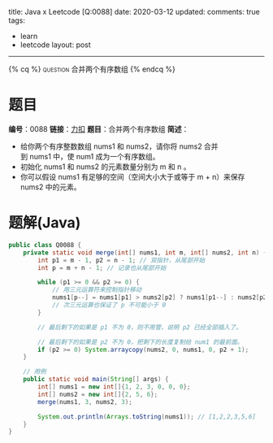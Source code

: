 title: Java x Leetcode [Q:0088]
date: 2020-03-12
updated: 
comments: true
tags:
  - learn
  - leetcode
layout: post
---
{% cq %}
<span style="font-variant: small-caps;">question</span>
合并两个有序数组
{% endcq %}
<!--more-->

# 题目
**编号**：0088
**链接**：[力扣](https://leetcode-cn.com/problems/merge-sorted-array/)
**题目**：合并两个有序数组
**简述**：
 * 给你两个有序整数数组 nums1 和 nums2，请你将 nums2 合并到 nums1 中，使 num1 成为一个有序数组。
 * 初始化 nums1 和 nums2 的元素数量分别为 m 和 n 。
 * 你可以假设 nums1 有足够的空间（空间大小大于或等于 m + n）来保存 nums2 中的元素。

# 题解(Java)
```java
public class Q0088 {
    private static void merge(int[] nums1, int m, int[] nums2, int n) {
        int p1 = m - 1, p2 = n - 1; // 双指针，从尾部开始
        int p = m + n - 1; // 记录也从尾部开始

        while (p1 >= 0 && p2 >= 0) {
            // 用三元运算符来控制指针移动
            nums1[p--] = nums1[p1] > nums2[p2] ? nums1[p1--] : nums2[p2--];
            // 次三元运算也保证了 p 不可能小于 0
        }

        // 最后剩下的如果是 p1 不为 0，则不用管，说明 p2 已经全部插入了。

        // 最后剩下的如果是 p2 不为 0，把剩下的长度复制给 num1 的最前面。
        if (p2 >= 0) System.arraycopy(nums2, 0, nums1, 0, p2 + 1);
    }

    // 用例
    public static void main(String[] args) {
        int[] nums1 = new int[]{1, 2, 3, 0, 0, 0};
        int[] nums2 = new int[]{2, 5, 6};
        merge(nums1, 3, nums2, 3);

        System.out.println(Arrays.toString(nums1)); // [1,2,2,3,5,6]
    }
}
```